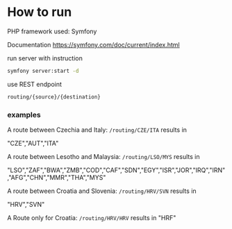 # How to run
PHP framework used: Symfony

Documentation https://symfony.com/doc/current/index.html

run server with instruction
```bash
symfony server:start -d
```
use REST endpoint 
```bash
routing/{source}/{destination}
```
### examples 
A route between Czechia and Italy: `/routing/CZE/ITA` results in 

"CZE","AUT","ITA"

A route between Lesotho and Malaysia: `/routing/LSO/MYS` results in 

"LSO","ZAF","BWA","ZMB","COD","CAF","SDN","EGY","ISR","JOR","IRQ","IRN","AFG","CHN","MMR","THA","MYS"


A route between Croatia and Slovenia: `/routing/HRV/SVN` results in

"HRV","SVN"

A Route only for Croatia: `/routing/HRV/HRV` results in "HRF"


